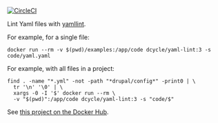 [![CircleCI](https://circleci.com/gh/dcycle/docker-yaml-lint.svg?style=svg)](https://circleci.com/gh/dcycle/docker-yaml-lint)

Lint Yaml files with [yamllint](https://github.com/adrienverge/yamllint).

For example, for a single file:

    docker run --rm -v $(pwd)/examples:/app/code dcycle/yaml-lint:3 -s code/yaml.yaml

For example, with all files in a project:

    find . -name "*.yml" -not -path "*drupal/config*" -print0 | \
      tr '\n' '\0' | \
      xargs -0 -I '$' docker run --rm \
      -v "$(pwd)":/app/code dcycle/yaml-lint:3 -s "code/$"

See [this project on the Docker Hub](https://hub.docker.com/r/dcycle/yaml-lint/).
